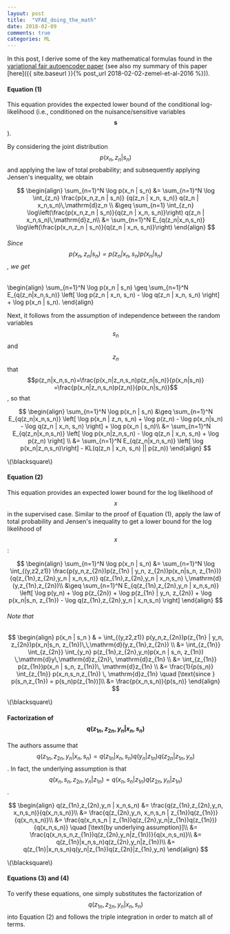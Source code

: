 ```yaml
---
layout: post
title:  "VFAE_doing_the_math"
date: 2018-02-09
comments: true
categories: ML
---
```

<!-- ![vfae-graph]({{site.url}}/images/vfae-graph.png) -->
In this post, I derive some of the key mathematical formulas found in the [variational
fair autoencoder paper](https://arxiv.org/pdf/1511.00830.pdf) (see also my summary
of this paper [here]({{ site.baseurl }}{% post_url 2018-02-02-zemel-et-al-2016 %})).


#### Equation (1)
This equation provides the expected lower bound of the conditional log-likelihood
(i.e., conditioned on the nuisance/sensitive variables $$\textbf{s}$$).

By considering the joint distribution $$p(x_n,z_n |s_n)$$ and applying the law
of total probability; and subsequently applying Jensen's inequality, we obtain

$$
\begin{align}
\sum_{n=1}^N \log p(x_n | s_n) &= \sum_{n=1}^N \log \int_{z_n} \frac{p(x_n,z_n | s_n)}
{q(z_n | x_n, s_n)} q(z_n | x_n,s_n)\,\mathrm{d}z_n \\
&\geq \sum_{n=1} \int_{z_n} \log\left(\frac{p(x_n,z_n | s_n)}{q(z_n | x_n, s_n)}\right)
  q(z_n | x_n,s_n)\,\mathrm{d}z_n\\
&= \sum_{n=1}^N E_{q(z_n|x_n,s_n)} \log\left(\frac{p(x_n,z_n | s_n)}{q(z_n | x_n, s_n)}\right)
\end{align}
$$

###### Since $$p(x_n,z_n | s_n) = p(z_n|x_n,s_n)p(x_n|s_n) $$, we get

\begin{align}
\sum_{n=1}^N \log p(x_n | s_n) \geq
\sum_{n=1}^N E_{q(z_n|x_n,s_n)} \left[
\log p(z_n | x_n, s_n) - \log q(z_n | x_n, s_n)
\right] + \log p(x_n | s_n).
\end{align}

Next, it follows from the assumption of independence between the random variables
$$s_n$$ and $$z_n$$ that $$p(z_n|x_n,s_n)=\frac{p(x_n|z_n,s_n)p(z_n|s_n)}{p(x_n|s_n)}
=\frac{p(x_n|z_n,s_n)p(z_n)}{p(x_n|s_n)}$$, so
that

$$
\begin{align}
\sum_{n=1}^N \log p(x_n | s_n) &\geq \sum_{n=1}^N E_{q(z_n|x_n,s_n)} \left[
\log p(x_n | z_n, s_n) + \log p(z_n) - \log p(x_n|s_n) - \log q(z_n | x_n, s_n)
\right] + \log p(x_n | s_n)\\
&= \sum_{n=1}^N E_{q(z_n|x_n,s_n)} \left[ \log p(x_n|z_n,s_n) - \log q(z_n | x_n, s_n) + \log p(z_n) \right] \\
&= \sum_{n=1}^N E_{q(z_n|x_n,s_n)} \left[ \log p(x_n|z_n,s_n)\right] - KL(q(z_n | x_n, s_n) || p(z_n))
\end{align}
$$

\\(\blacksquare\\)

#### Equation (2)
This equation provides an expected lower bound for the log likelihood of $$x$$ in the supervised case.
Similar to the proof of Equation (1), apply the law of total probability and
Jensen's inequality to get a lower bound for the log likelihood of $$x$$:

$$
\begin{align}
\sum_{n=1}^N \log p(x_n | s_n) &=
\sum_{n=1}^N \log \int_{(y,z2,z1)} \frac{p(y_n,z_{2n})p(z_{1n} | y_n, z_{2n})p(x_n|s_n, z_{1n})}
{q(z_{1n},z_{2n},y_n | x_n,s_n)} q(z_{1n},z_{2n},y_n | x_n,s_n) \,\mathrm{d}(y,z_{1n},z_{2n})\\
&\geq \sum_{n=1}^N E_{q(z_{1n},z_{2n},y_n | x_n,s_n)} \left[
\log p(y_n) +
\log p(z_{2n}) +
\log p(z_{1n} | y_n, z_{2n}) +
\log p(x_n|s_n, z_{1n}) -
\log q(z_{1n},z_{2n},y_n | x_n,s_n)
\right]
\end{align}
$$

###### Note that

$$
\begin{align}
p(x_n | s_n ) & = \int_{(y,z2,z1)} p(y_n,z_{2n})p(z_{1n} | y_n, z_{2n})p(x_n|s_n, z_{1n})\,\,\mathrm{d}(y,z_{1n},z_{2n}) \\
&= \int_{z_{1n}} \int_{z_{2n}} \int_{y_n} p(z_{1n},z_{2n},y_n)p(x_n | s_n, z_{1n}) \,\mathrm{d}y\,\mathrm{d}z_{2n}\,
\mathrm{d}z_{1n} \\
&= \int_{z_{1n}} p(z_{1n})p(x_n | s_n, z_{1n})\, \mathrm{d}z_{1n} \\
&= \frac{1}{p(s_n)} \int_{z_{1n}} p(x_n,s_n,z_{1n}) \, \mathrm{d}z_{1n}
\quad [\text{since } p(s_n,z_{1n}) = p(s_n)p(z_{1n})]\\
&= \frac{p(x_n,s_n)}{p(s_n)}
\end{align}
$$

\\(\blacksquare\\)

#### Factorization of $$q(z_{1n},z_{2n},y_n | x_n,s_n)$$
The authors assume that $$q(z_{1n},z_{2n},y_n | x_n,s_n) = q(z_{1n}|x_n,s_n)
q(y_n|z_{1n})q(z_{2n}|z_{1n},y_n)$$. In fact, the underlying assumption is that
$$q(x_n,s_n,z_{2n},y_n | z_{1n})= q(x_n,s_n | z_{1n})q(z_{2n},y_n|z_{1n})$$.

$$
\begin{align}
q(z_{1n},z_{2n},y_n | x_n,s_n) &= \frac{q(z_{1n},z_{2n},y_n, x_n,s_n)}{q(x_n,s_n)}\\
&= \frac{q(z_{2n},y_n, x_n,s_n | z_{1n})q(z_{1n})}{q(x_n,s_n)}\\
&= \frac{q(x_n,s_n | z_{1n})q(z_{2n},y_n|z_{1n})q(z_{1n})}{q(x_n,s_n)} \quad
[\text{by underlying assumption}]\\
&= \frac{q(x_n,s_n,z_{1n})q(z_{2n},y_n|z_{1n})}{q(x_n,s_n)}\\
&= q(z_{1n}|x_n,s_n)q(z_{2n},y_n|z_{1n})\\
&= q(z_{1n}|x_n,s_n)q(y_n|z_{1n})q(z_{2n}|z_{1n},y_n)
\end{align}
$$

\\(\blacksquare\\)

#### Equations (3) and (4)
To verify these equations, one simply substitutes the factorization of $$q(z_{1n},z_{2n},y_n | x_n,s_n)$$
into Equation (2) and follows the triple integration in order to match all of terms.
